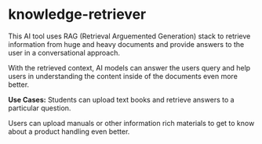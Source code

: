 # knowledge-retriever

This AI tool uses RAG (Retrieval Arguemented Generation) stack to retrieve information from huge and heavy documents and provide answers to the user in a conversational approach.

With the retrieved context, AI models can answer the users query and help users in understanding the content inside of the documents even more better.

**Use Cases:**
Students can upload text books and retrieve answers to a particular question.

Users can upload manuals or other information rich materials to get to know about a product handling even better.
